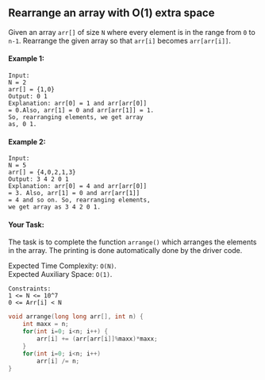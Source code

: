 ## Rearrange an array with O(1) extra space

Given an array `arr[]` of size `N` where every element is in the range from `0` to `n-1`. Rearrange the given array so that `arr[i]` becomes `arr[arr[i]]`.

#### Example 1:

```
Input:
N = 2
arr[] = {1,0}
Output: 0 1
Explanation: arr[0] = 1 and arr[arr[0]]
= 0.Also, arr[1] = 0 and arr[arr[1]] = 1.
So, rearranging elements, we get array
as, 0 1.
```

#### Example 2:

```
Input:
N = 5
arr[] = {4,0,2,1,3}
Output: 3 4 2 0 1
Explanation: arr[0] = 4 and arr[arr[0]]
= 3. Also, arr[1] = 0 and arr[arr[1]]
= 4 and so on. So, rearranging elements,
we get array as 3 4 2 0 1.
```

#### Your Task:

The task is to complete the function `arrange()` which arranges the elements in the array. The printing is done automatically done by the driver code.

Expected Time Complexity: `O(N)`.  
Expected Auxiliary Space: `O(1)`.

```
Constraints:
1 <= N <= 10^7
0 <= Arr[i] < N
```

```c++
void arrange(long long arr[], int n) {
    int maxx = n;
    for(int i=0; i<n; i++) {
        arr[i] += (arr[arr[i]]%maxx)*maxx;
    }
    for(int i=0; i<n; i++)
        arr[i] /= n;
}
```
